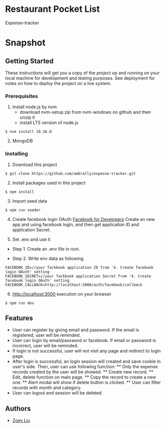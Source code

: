 # Restaurant Pocket List

Expense-tracker

# Snapshot

## Getting Started

These instructions will get you a copy of the project up and running on your local machine for development and testing purposes. See deployment for notes on how to deploy the project on a live system.

### Prerequisites

1. Install node.js by nvm
    * download nvm-setup.zip from nvm-windows on github and then unzip it
    * install LTS version of node.js 
```
$ nvm install 10.16.0
```
2. MongoDB  

### Installing

1. Download this project 
```
$ git clone https://github.com/umbrally/expense-tracker.git
```

2. Install packages used in this project
```
$ npm install
```

3. Import seed data

```
$ npm run seeder
```

4. Create facebook login OAuth
[Facebook for Developers](https://developers.facebook.com/)
Create an new app and using facebook login, and then get applicaiton ID and application Secret. 

5. Set .env and use it
* Step 1. Create an .env file in root.  

* Step 2. Write env data as following. 
```
FACEBOOK_ID=//your fackbook application ID from '4. Create facebook login OAuth' setting
FACEBOOK_SECRET=//your fackbook application Secret from '4. Create facebook login OAuth' setting
FACEBOOK_CALLBACK=http://localhost:3000/auth/facebook/callback 
```

6. [http://localhost:3000](http://localhost:3000) execution on your browser
```
$ npm run dev
```


## Features

* User can register by giving email and password. If the email is registered, user will be reminded.
* User can login by email/password or facebook. If email or password is incorrect, user will be reminded. 
* If login is not successful, user will not visit any page and redirect to login page.
* After login is successful, an login session will created and save cookie in user's side. Then, user can use following function:
  ** Only the expense records created by the user will be showed.
  ** Create new record.
  ** Edit, delete function on main page.
  ** Copy the record to create a new one.
  ** Alert modal will show if delete button is clicked. 
  ** User can filter records with month and category.
* User can logout and session will be deleted.  

## Authors

* [Zoey Liu](https://github.com/umbrally) 
